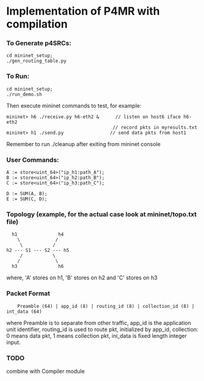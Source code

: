 # Implementation of P4MR with compilation


### To Generate p4SRCs:
```
cd mininet_setup;
./gen_routing_table.py
```

### To Run:
```
cd mininet_setup;
./run_demo.sh
```
Then execute mininet commands to test, for example:
```
mininet> h6 ./receive.py h6-eth2 &      // listen on host6 iface h6-eth2
                                       // record pkts in myresults.txt
mininet> h1 ./send.py                 // send data pkts from host1
```
Remember to run ./cleanup after exiting from mininet console


### User Commands:
```
A := store<uint_64>("ip_h1:path_A");
B := store<uint_64>("ip_h2:path_B");
C := store<uint_64>("ip_h3:path_C");

D := SUM(A, B);
E := SUM(C, D);
```


### Topology (example, for the actual case look at mininet/topo.txt file)

      h1               h4
        \             /
         \           /
    h2 --- S1 --- S2 --- h5
         /           \
        /             \
      h3               h6

where, 'A' stores on h1, 'B' stores on h2 and 'C' stores on h3

### Packet Format
```
    Preamble (64) | app_id (8) | routing_id (8) | collection_id (8) | int_data (64)
```
where Preamble is to separate from other traffic,
      app_id is the application unit identifier,
      routing_id is used to route pkt, initialized by app_id,
      collection: 0 means data pkt, 1 means collection pkt,
      ini_data is fixed length integer input.

### TODO
combine with Compiler module
